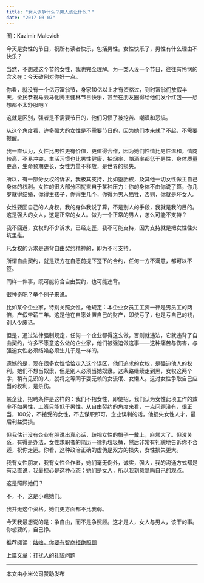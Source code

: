 ```yaml
---
title: "女人该争什么？男人该让什么？"
date: "2017-03-07"
---
```


图：Kazimir Malevich

今天是女性的节日，祝所有读者快乐，包括男性。女性快乐了，男性有什么理由不快乐？

当然，不想过这个节的女性，我也完全理解。为一类人设一个节日，往往有怜悯的含义在：今天破例对你好一点。

你看，就没有一个亿万富翁节，身家10亿以上才有资格过，到时富翁们放假半天，全民恭祝马云马化腾王健林节日快乐，甚至在朋友圈得给他们发个红包——想想都不太舒服吧？

这就是区别，强者是不需要节日的，他们习惯了被挖苦、嘲讽和恶搞。

从这个角度看，许多强大的女性是不需要节日的，因为她们本来就了不起，不需要提醒。

我一直认为，女性比男性更有价值，更值得合作，因为她们性情比男性温和，情商较高，不易冲突，生活习惯也比男性健康，抽烟率、酗酒率都低于男性，身体质量更高，生命预期更长，女性力量不释放，是世界的损失。

所以，有一部分女权的诉求，我极其支持，比如堕胎权，及其他一切女性做主自己身体的权利。女性的很大部分困扰来自于某种压力：你的身体不由你说了算，你几岁就得结婚，你得生孩子，你得生几个，你得为男人牺牲，否则，你就是坏女人。

女性要回自己的人身权，我的身体我说了算，不是别人的手段，我就是我的目的。这是强大的女人，这是正常的女人。做为一个正常的男人，怎么可能不支持？

我不回避，女权的不少诉求，已经走歪，我不可能支持，因为支持就是把女性往火坑里推。

凡女权的诉求是违背自由契约精神的，即为不可支持。

所谓自由契约，就是双方在自愿前提下签下的合约，任何一方不满意，都可以不签。

同样一件事，既可能符合自由契约，也可能违背。  

很神奇吧？举个例子来说。

比如某个企业家，特别关照女性，他规定：本企业女员工工资一律是男员工的两倍，产假带薪三年。这是他在自愿处置自己的财产，即使亏了，也是亏自己的钱，别人少废话。

但是，通过法律强制规定，任何一个企业都得这么做，否则就违法，它就违背了自由契约，许多不愿意这么做的企业家，他们被强迫做这事——这种痛苦与伤害，与强迫女性必须结婚必须生儿子是一样的。

遗憾的是，现在很多女性恰恰走入这个误区，他们追求的女权，是强迫他人的权利。她们不想当奴隶，但是别人必须当她奴隶。这条路继续走到黑，女权这两个字，稍有见识的人，就将之等同于耍无赖的女流氓、女懒人。这对女性争取自己应当的权利，是杀伤。

某企业，招聘条件是这样的：我们不招女性，即使招，我们认为女性此项工作的效率不如男性，工资只能低于男性。从自由契约的角度来看，一点问题没有，很正当，100分，不接受的女性，不去谋职即可。企业误判的话，他损失女性人才，最后利益受损。

但我估计没有企业有胆说出真心话，歧视女性的帽子一戴上，麻烦大了。但没关系，有得是办法，女性求职者的简历一律扔垃圾桶，然后非常有礼貌地告诉你不合适，祝你走运。你看，这种政治正确的虚伪是双方的损失，女性损失更大。  

我有女性朋友，我有女性合作者，她们毫无例外，诚实，强大，我的沟通方式都是有话直说，我最担心是这种心态：她们是女人，所以我刻意隐瞒自己的观点。

这是照顾她们？

不，不，这是小瞧她们。

我并无这个资格。她们更方面都不比我弱。

今天我最想说的是：争自由，而不是争照顾。这才是人，女人与男人，该干的事。你想要的，自己挣。

推荐阅读：[姑娘，你要有智商拒绝照顾](http://mp.weixin.qq.com/s?__biz=MjM5NDU0Mjk2MQ==&mid=2651622520&idx=1&sn=a76023f092674dc207deef23c48dbeb7&chksm=bd7e08668a098170dbd8d007c2e4060390c5f1266393fa8cc1ee0d6325193447a5678557c8c8&scene=21#wechat_redirect)

上篇文章：[打扰人的礼貌问题](http://mp.weixin.qq.com/s?__biz=MjM5NDU0Mjk2MQ==&mid=2651622822&idx=1&sn=68da68f104404782c73688824de83f3f&chksm=bd7e09b88a0980aeb17bf3ee99704408d4ea4d521a8821824a8d1ee20c3b66a8e52833774b8f&scene=21#wechat_redirect)

* * *

本文由小米公司赞助发布
